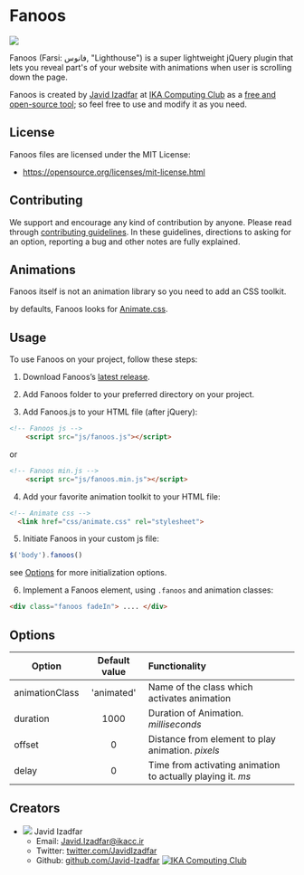 # Fanoos
[![](http://ikacc.ir/github-assets/fanoos-header-v1.0.png)](https://github.com/IKAcc/Pol)

Fanoos (Farsi: فانوس, "Lighthouse") is a super lightweight jQuery plugin that lets you reveal part's of your website with animations when user is scrolling down the page.

Fanoos is created by [Javid Izadfar](https://twitter.com/JavidIzadfar "Javid Izadfar at Twitter") at [IKA Computing Club](http://ikacc.ir/) as a [free and open-source tool](../master/LICENSE); so feel free to use and modify it as you need.

## License
Fanoos files are licensed under the MIT License:
* https://opensource.org/licenses/mit-license.html

## Contributing
We support and encourage any kind of contribution by anyone. Please read through [contributing guidelines](../master/CONTRIBUTING.md). In these guidelines, directions to asking for an option, reporting a bug and other notes are fully explained.

## Animations
Fanoos itself is not an animation library so you need to add an CSS toolkit.

by defaults, Fanoos looks for [Animate.css](https://github.com/daneden/animate.css).

## Usage
To use Fanoos on your project, follow these steps:

1) Download Fanoos’s [latest release](../zipball/master).

2) Add Fanoos folder to your preferred directory on your project.

3) Add Fanoos.js to your HTML file (after jQuery):
```html
<!-- Fanoos js -->
    <script src="js/fanoos.js"></script>
```
  or
```html
<!-- Fanoos min.js -->
    <script src="js/fanoos.min.js"></script>
```

4) Add your favorite animation toolkit to your HTML file:
```html
<!-- Animate css -->
  <link href="css/animate.css" rel="stylesheet">
```

5) Initiate Fanoos in your custom js file:
```javascript
$('body').fanoos()
```
see [Options](#Options) for more initialization options.

6) Implement a Fanoos element, using `.fanoos` and animation classes:
```html
<div class="fanoos fadeIn"> .... </div>
```
## Options
| Option        | Default value          | Functionality          |
| ------------- |:----------------------:| :----------------------|
| animationClass| 'animated'             | Name of the class which activates animation |
| duration      | 1000                   | Duration of Animation. _milliseconds_ |
| offset        | 0                      | Distance from element to play animation. _pixels_ |
| delay      | 0                         | Time from activating animation to actually playing it. _ms_ |

## Creators
* ![](https://avatars3.githubusercontent.com/u/14288838?v=3&s=16) Javid Izadfar
  * Email: Javid.Izadfar@ikacc.ir
  * Twitter: [twitter.com/JavidIzadfar](http://twitter.com/JavidIzadfar)
  * Github: [github.com/Javid-Izadfar](http://github.com/Javid-Izadfar)
[![IKA Computing Club](http://ikacc.ir/github-assets/ika-footer.png)](http://ikacc.ir)
